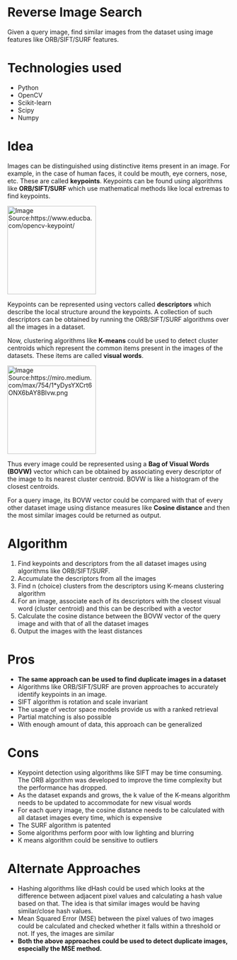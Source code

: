 # Reverse Image Search
Given a query image, find similar images from the dataset using image features like ORB/SIFT/SURF features.

# Technologies used
* Python
* OpenCV
* Scikit-learn
* Scipy
* Numpy

# Idea
Images can be distinguished using distinctive items present in an image. For example, in the case of human faces, it could be mouth, eye corners, nose, etc. These are called **keypoints**. Keypoints can be found using algorithms like **ORB/SIFT/SURF** which use mathematical methods like local extremas to find keypoints. 

 <img src="https://cdn.educba.com/academy/wp-content/uploads/2021/03/OpenCV-KeyPoint-1.jpg.webp" alt="Image Source:https://www.educba.com/opencv-keypoint/" width="200"/>


Keypoints can be represented  using vectors called **descriptors** which describe the local structure around the keypoints. A collection of such descriptors can be obtained by running the ORB/SIFT/SURF algorithms over all the images in a dataset. 

Now, clustering algorithms like **K-means** could be used to detect cluster centroids which represent the common items present in the images of the datasets. These items are called **visual words**. 

<img src="https://miro.medium.com/max/754/1*yDysYXCrt6ONX6bAY8BIvw.png" alt="Image Source:https://miro.medium.com/max/754/1*yDysYXCrt6ONX6bAY8BIvw.png" width="200"/>


Thus every image could be represented using a **Bag of Visual Words (BOVW)** vector which can be obtained by associating every descriptor of the image to its nearest cluster centroid. BOVW is like a histogram of the closest centroids.

For a query image, its BOVW vector could be compared with that of every other dataset image using distance measures like **Cosine distance** and then the most similar images could be returned as output.

# Algorithm
1. Find keypoints and descriptors from the all dataset images using algorithms like ORB/SIFT/SURF.
2. Accumulate the descriptors from all the images
3. Find n (choice) clusters from the descriptors using K-means clustering algorithm
4. For an image, associate each of its descriptors with the closest visual word (cluster centroid) and this can be described with a vector
5. Calculate the cosine distance between the BOVW vector of the query image and with that of all the dataset images
6. Output the images with the least distances

# Pros
* **The same approach can be used to find duplicate images in a dataset**
* Algorithms like ORB/SIFT/SURF are proven approaches to accurately identify keypoints in an image.
* SIFT algorithm is rotation and scale invariant
* The usage of vector space models provide us with a ranked retrieval
* Partial matching is also possible
* With enough amount of data, this approach can be generalized

# Cons
* Keypoint detection using algorithms like SIFT may be time consuming. The ORB algorithm was developed to improve the time complexity but the performance has dropped.
* As the dataset expands and grows, the k value of the K-means algorithm needs to be updated to accommodate for new visual words
* For each query image, the cosine distance needs to be calculated with all dataset images every time, which is expensive
* The SURF algorithm is patented
* Some algorithms perform poor with low lighting and blurring
* K means algorithm could be sensitive to outliers

# Alternate Approaches
* Hashing algorithms like dHash could be used which looks at the difference between adjacent pixel values and calculating a hash value based on that. The idea is that similar images would be having similar/close hash values. 
* Mean Squared Error (MSE) between the pixel values of two images could be calculated and checked whether it falls within a threshold or not. If yes, the images are similar
* **Both the above approaches could be used to detect duplicate images, especially the MSE method.**



